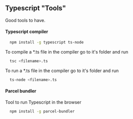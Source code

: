 

## Typescript "Tools"
Good tools to have.


#### Typescript compiler

```bash
  npm install -g typescript ts-node
```
To compile a *.ts file in the compiler go to it's folder and run
```bash
  tsc <filename>.ts
```

To run a *.ts file in the compiler go to it's folder and run
```bash
  ts-node <filename>.ts
```


#### Parcel bundler
Tool to run Typescript in the browser

```bash
  npm install -g parcel-bundler
```
